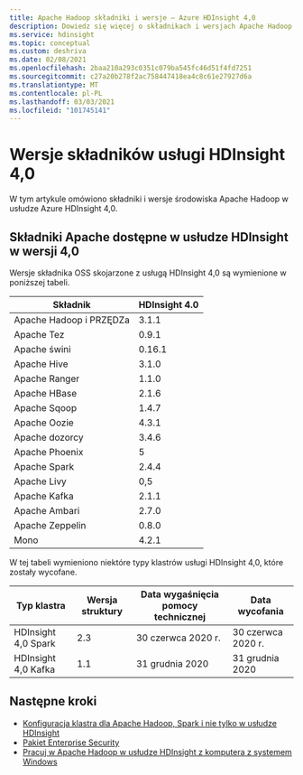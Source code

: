 ```yaml
---
title: Apache Hadoop składniki i wersje — Azure HDInsight 4,0
description: Dowiedz się więcej o składnikach i wersjach Apache Hadoop w usłudze Azure HDInsight 4,0.
ms.service: hdinsight
ms.topic: conceptual
ms.custom: deshriva
ms.date: 02/08/2021
ms.openlocfilehash: 2baa210a293c0351c079ba545fc46d51f4fd7251
ms.sourcegitcommit: c27a20b278f2ac758447418ea4c8c61e27927d6a
ms.translationtype: MT
ms.contentlocale: pl-PL
ms.lasthandoff: 03/03/2021
ms.locfileid: "101745141"
---
```

# <a name="hdinsight-40-component-versions"></a>Wersje składników usługi HDInsight 4,0

W tym artykule omówiono składniki i wersje środowiska Apache Hadoop w usłudze Azure HDInsight 4,0.

## <a name="apache-components-available-with-hdinsight-version-40"></a>Składniki Apache dostępne w usłudze HDInsight w wersji 4,0

Wersje składnika OSS skojarzone z usługą HDInsight 4,0 są wymienione w poniższej tabeli.

| Składnik              | HDInsight 4.0 |
|------------------------|---------------|
| Apache Hadoop i PRZĘDZa | 3.1.1         |
| Apache Tez             | 0.9.1         |
| Apache świni             | 0.16.1        |
| Apache Hive            | 3.1.0         |
| Apache Ranger          | 1.1.0         |
| Apache HBase           | 2.1.6         |
| Apache Sqoop           | 1.4.7         |
| Apache Oozie           | 4.3.1         |
| Apache dozorcy       | 3.4.6         |
| Apache Phoenix         | 5             |
| Apache Spark           | 2.4.4         |
| Apache Livy            | 0,5           |
| Apache Kafka           | 2.1.1         |
| Apache Ambari          | 2.7.0         |
| Apache Zeppelin        | 0.8.0         |
| Mono                   | 4.2.1         |


W tej tabeli wymieniono niektóre typy klastrów usługi HDInsight 4,0, które zostały wycofane.

| Typ klastra                    | Wersja struktury | Data wygaśnięcia pomocy technicznej      | Data wycofania |
|---------------------------------|-------------------|------------------------------|-----------------|
| HDInsight 4,0 Spark             | 2.3               | 30 czerwca 2020 r.                | 30 czerwca 2020 r.   |
| HDInsight 4,0 Kafka             | 1.1               | 31 grudnia 2020                 | 31 grudnia 2020    |

## <a name="next-steps"></a>Następne kroki

- [Konfiguracja klastra dla Apache Hadoop, Spark i nie tylko w usłudze HDInsight](hdinsight-hadoop-provision-linux-clusters.md)
- [Pakiet Enterprise Security](./enterprise-security-package.md)
- [Pracuj w Apache Hadoop w usłudze HDInsight z komputera z systemem Windows](hdinsight-hadoop-windows-tools.md)